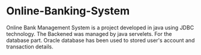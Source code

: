 # Online-Banking-System

Online Bank Management System is a project developed in java using JDBC technology. The Backened was managed by java servelets.
For the database part. Oracle database has been used to stored user's account and transaction details.
